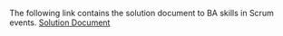 The following link contains the solution document to BA skills in Scrum events. [Solution Document](https://docs.google.com/document/d/1eRepEGMotQhDD1EBGs-7yL2tE2Fb5r9dedY3hpQMb98/edit?usp=sharing)
